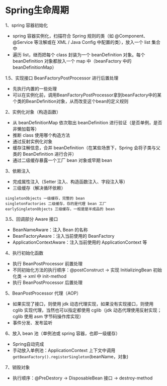 # Spring生命周期


1、spring 容器初始化

- spring 容器实例化，扫描符合 Spring 规则的类（如 @Component、@Service 等注解或在 XML / Java Config 中配置的类），放入一个 list 集合中
- 遍历 list，继而把每个 class 封装为一个 beanDefinition 对象。每个 beanDefinition 对象都放入一个 map 中（beanFactory 中的 beanDefinitionMap）

1.5、实现接口 BeanFactoryPostProcessor 进行后置处理

- 先执行内置的一些处理
- 可以在实例化前，调用BeanFactoryPostProcessor拿到beanFactory中的某个类的BeanDefinition对象，从而改变这个bean的定义规则

2、实例化对象（构造函数）

- 从 beanDefinitionMap 依次取出 beanDefinition 进行验证（是否单例，是否非懒加载等）
- 推断 class 使用哪个构造方法
- 通过反射实例化对象
- 缓存注解信息，合并 beanDefinition（在某些场景下，Spring 会将子类与父类的 BeanDefinition 进行合并）
- 通过二级缓存暴露一个工厂 bean 对象或早期 bean

3、依赖注入

- 完成属性注入（Setter 注入、构造函数注入、字段注入等）
- 三级缓存（解决循环依赖）

```
singletonObjects 一级缓存，完整的 bean
singletonFactories 二级缓存，存的是代理 bean 工厂
earlySingletonObjects 三级缓存，一般是是半成品的 bean
```

3.5、回调部分 Aware 接口

- BeanNameAware：注入 Bean 的名称
- BeanFactoryAware：注入当前使用的 BeanFactory
- ApplicationContextAware：注入当前使用的 ApplicationContext 等

4、执行初始化函数

- 执行 BeanPostProcessor 前置处理
- 不同初始化方法的执行顺序：@postConstruct -> 实现 InitializingBean 初始化类 -> xml 中 init-method
- 执行 BeanPostProcessor 后置处理

5、BeanPostProcessor 代理（AOP）

- 如果实现了接口，则使用 jdk 动态代理实现，如果没有实现接口，则使用 cglib 实现代理，当然也可以指定都使用 cglib（jdk 动态代理使用反射实现；cglib 使用 asm 字节码操作库实现）
- 事件分发、发布监听

6、放入 bean 池（单例池或 spring 容器，也即一级缓存）

- Spring自动完成
- 手动放入单例池：ApplicationContext 上下文中调用 `getBeanFactory().registerSingleton`(beanName，对象)

7、销毁对象

- 执行顺序：@PreDestory -> DisposableBean 接口 -> destroy-method
